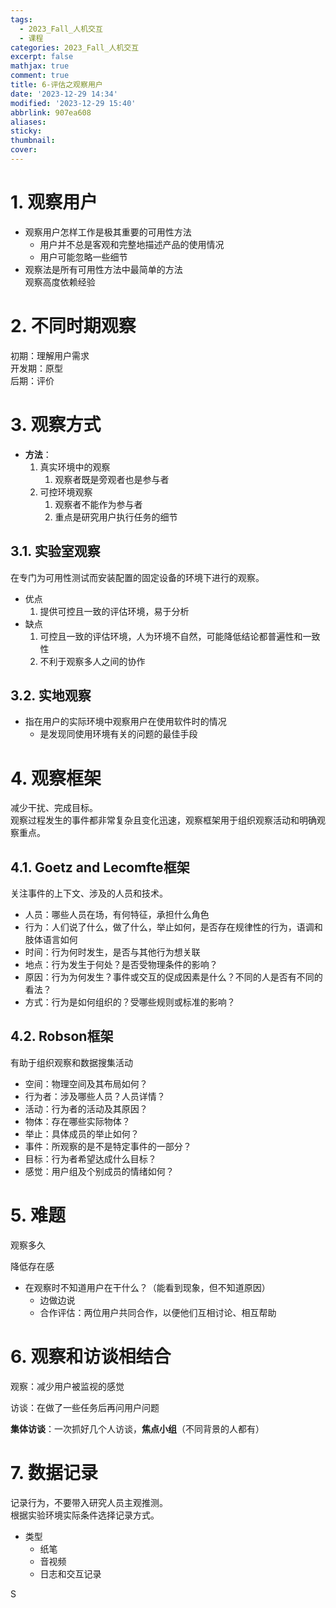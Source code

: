 ```yaml
---
tags:
  - 2023_Fall_人机交互
  - 课程
categories: 2023_Fall_人机交互
excerpt: false
mathjax: true
comment: true
title: 6-评估之观察用户
date: '2023-12-29 14:34'
modified: '2023-12-29 15:40'
abbrlink: 907ea608
aliases:
sticky:
thumbnail:
cover:
---
```


# 1. 观察用户

- 观察用户怎样工作是极其重要的可用性方法
	- 用户并不总是客观和完整地描述产品的使用情况
	- 用户可能忽略一些细节
- 观察法是所有可用性方法中最简单的方法  
观察高度依赖经验

# 2. 不同时期观察

初期：理解用户需求  
开发期：原型  
后期：评价

# 3. 观察方式

- **方法**：
	1. 真实环境中的观察
		1. 观察者既是旁观者也是参与者
	2. 可控环境观察
		1. 观察者不能作为参与者
		2. 重点是研究用户执行任务的细节

## 3.1. 实验室观察

在专门为可用性测试而安装配置的固定设备的环境下进行的观察。

- 优点
	1. 提供可控且一致的评估环境，易于分析
- 缺点
	1. 可控且一致的评估环境，人为环境不自然，可能降低结论都普遍性和一致性
	2. 不利于观察多人之间的协作

## 3.2. 实地观察

- 指在用户的实际环境中观察用户在使用软件时的情况
	- 是发现同使用环境有关的问题的最佳手段

# 4. 观察框架

减少干扰、完成目标。  
观察过程发生的事件都非常复杂且变化迅速，观察框架用于组织观察活动和明确观察重点。

## 4.1. Goetz and Lecomfte框架

关注事件的上下文、涉及的人员和技术。

- 人员：哪些人员在场，有何特征，承担什么角色
- 行为：人们说了什么，做了什么，举止如何，是否存在规律性的行为，语调和肢体语言如何
- 时间：行为何时发生，是否与其他行为想关联
- 地点：行为发生于何处？是否受物理条件的影响？
- 原因：行为为何发生？事件或交互的促成因素是什么？不同的人是否有不同的看法？
- 方式：行为是如何组织的？受哪些规则或标准的影响？

## 4.2. Robson框架

有助于组织观察和数据搜集活动

- 空间：物理空间及其布局如何？
- 行为者：涉及哪些人员？人员详情？
- 活动：行为者的活动及其原因？
- 物体：存在哪些实际物体？
- 举止：具体成员的举止如何？
- 事件：所观察的是不是特定事件的一部分？
- 目标：行为者希望达成什么目标？
- 感觉：用户组及个别成员的情绪如何？

# 5. 难题

观察多久

降低存在感

- 在观察时不知道用户在干什么？（能看到现象，但不知道原因）
	- 边做边说
	- 合作评估：两位用户共同合作，以便他们互相讨论、相互帮助

# 6. 观察和访谈相结合

观察：减少用户被监视的感觉

访谈：在做了一些任务后再问用户问题

**集体访谈**：一次抓好几个人访谈，**焦点小组**（不同背景的人都有）

# 7. 数据记录

记录行为，不要带入研究人员主观推测。  
根据实验环境实际条件选择记录方式。

- 类型
	- 纸笔
	- 音视频
	- 日志和交互记录

S